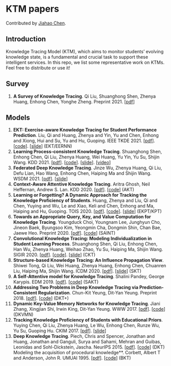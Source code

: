 # KTM papers
Contributed by [Jiahao Chen](http://blog.tabchen.com).

## Introduction
Knowledge Tracing Model (KTM), which aims to monitor students’ evolving knowledge state, is a fundamental and crucial task to support these intelligent services. In this repo, we list some representative work on KTMs. Feel free to distribute or use it!

## Survey
1. **A Survey of Knowledge Tracing**. Qi Liu, Shuanghong Shen, Zhenya Huang, Enhong Chen, Yonghe Zheng. Preprint 2021. [[pdf](https://arxiv.org/abs/2105.15106)]


## Models
1. **EKT: Exercise-aware Knowledge Tracing for Student Performance Prediction**. Liu, Qi and Huang, Zhenya and Yin, Yu and Chen, Enhong and Xiong, Hui and Su, Yu and Hu, Guoping. IEEE TKDE 2021. [[pdf](http://staff.ustc.edu.cn/~huangzhy/files/papers/ZhenyaHuang-TKDE2021.pdf)]. [[code](https://github.com/bigdata-ustc/ekt)]. [[slide](http://staff.ustc.edu.cn/~huangzhy/files/slides/ZhenyaHuang-TKDE-slide.pdf)] (EKT/EERNN)
2. **Learning Process-consistent Knowledge Tracing**. Shuanghong Shen, Enhong Chen, Qi Liu, Zhenya Huang, Wei Huang, Yu Yin, Yu Su, Shijin Wang. KDD 2021. [[pdf](http://staff.ustc.edu.cn/~huangzhy/files/papers/ShuanghongShen-KDD2021.pdf)]. [[code](https://github.com/bigdata-ustc/EduKTM)]. [[slide](http://staff.ustc.edu.cn/~huangzhy/files/slides/ShuanghongShen-KDD2021-slide.pdf)]. [[video](https://www.bilibili.com/video/BV1jg41157UX/)]
3. **Federated Deep Knowledge Tracing**. Jinze Wu, Zhenya Huang, Qi Liu, Defu Lian, Hao Wang, Enhong Chen, Haiping Ma and Shijin Wang. WSDM 2021. [[pdf](http://staff.ustc.edu.cn/~huangzhy/files/papers/JinzeWu-WSDM2021.pdf)]. [[slide](http://staff.ustc.edu.cn/~huangzhy/files/slides/JinzeWu-WSDM2021-slide.pdf)]
4. **Context-Aware Attentive Knowledge Tracing**. Aritra Ghosh, Neil Heffernan, Andrew S. Lan. KDD 2020. [[pdf](https://arxiv.org/pdf/2007.12324.pdf)]. [[code](https://github.com/arghosh/AKT)] (AKT)
5. **Learning or Forgetting? A Dynamic Approach for Tracking the Knowledge Proficiency of Students**. Huang, Zhenya and Liu, Qi and Chen, Yuying and Wu, Le and Xiao, Keli and Chen, Enhong and Ma, Haiping and Hu, Guoping. TOIS 2020. [[pdf](http://staff.ustc.edu.cn/~huangzhy/files/papers/ZhenyaHuang-TOIS2020.pdf)]. [[code](https://github.com/bigdata-ustc/EduKTM)]. [[slide](http://staff.ustc.edu.cn/~huangzhy/files/slides/ZhenyaHuang-TOIS-slide.pdf)] (EKPT/KPT)
6. **Towards an Appropriate Query, Key, and Value Computation for Knowledge Tracing**. Youngduck Choi, Youngnam Lee, Junghyun Cho, Jineon Baek, Byungsoo Kim, Yeongmin Cha, Dongmin Shin, Chan Bae, Jaewe Heo. Preprint 2020. [[pdf](https://arxiv.org/pdf/2002.07033.pdf)]. [[code](https://github.com/Shivanandmn/Knowledge-Tracing-SAINT)] (SAINT)
7. **Convolutional Knowledge Tracing: Modeling Individualization in Student Learning Process**. Shuanghong Shen, Qi Liu, Enhong Chen, Han Wu, Zhenya Huang, Weihao Zhao, Yu Su, Haiping Ma, Shijin Wang. SIGIR 2020. [[pdf](http://staff.ustc.edu.cn/~huangzhy/files/papers/ShuanghongShen-SIGIR2020s.pdf)]. [[code](https://github.com/shshen-closer/Convolutional-Knowledge-Tracing)]. [[slide](http://staff.ustc.edu.cn/~huangzhy/files/slides/ShuanghongShen-SIGIR2020s-slide.pdf)] (CKT)
8. **Structure-based Knowledge Tracing: An Influence Propagation View**. Shiwei Tong, Qi Liu, Wei Huang, Zhenya Huang, Enhong Chen, Chuanren Liu, Haiping Ma, Shijin Wang. ICDM 2020. [[pdf](http://staff.ustc.edu.cn/~huangzhy/files/papers/ShiweiTong-ICDM2020.pdf)]. [[slide](http://staff.ustc.edu.cn/~huangzhy/files/slides/ShiweiTong-ICDM2020-slide.pdf)] (SKT)
9. **A Self-Attentive model for Knowledge Tracing**. Shalini Pandey, George Karypis. EDM 2019. [[pdf](https://arxiv.org/pdf/1907.06837.pdf)]. [[code](https://github.com/arshadshk/SAKT-pytorch)] (SAKT)
10. **Addressing Two Problems in Deep Knowledge Tracing via Prediction-Consistent Regularization**. Chun-Kit Yeung, Dit-Yan Yeung. Preprint 2018. [[pdf](https://arxiv.org/pdf/1806.02180.pdf)]. [[code](https://github.com/sulingling123/Knowledge_Tracing)] (DKT+)
11. **Dynamic Key-Value Memory Networks for Knowledge Tracing**. Jiani Zhang, Xingjian Shi, Irwin King, Dit-Yan Yeung. WWW 2017. [[pdf](https://arxiv.org/abs/1611.08108)]. [[code](https://github.com/jennyzhang0215/DKVMN)] (DKVMN)
12. **Tracking Knowledge Proficiency of Students with Educational Priors**. Yuying Chen, Qi Liu, Zhenya Huang, Le Wu, Enhong Chen, Runze Wu, Yu Su, Guoping Hu. CKIM 2017. [[pdf](http://staff.ustc.edu.cn/~huangzhy/files/papers/YuyingChen-CIKM2017.pdf)]. [[slide](http://staff.ustc.edu.cn/~huangzhy/files/slides/YuyingChen-CIKM2017-slide.pdf)]
13. **Deep Knowledge Tracing**. Piech, Chris and Spencer, Jonathan and Huang, Jonathan and Ganguli, Surya and Sahami, Mehran and Guibas, Leonidas and Sohl-Dickstein, Jascha. NeurIPS 2015. [[pdf](http://stanford.edu/~cpiech/bio/papers/deepKnowledgeTracing.pdf)]. [[code](https://github.com/mmkhajah/dkt)] (DKT)
Modeling the acquisition of procedural knowledge**. Corbett, Albert T and Anderson, John R. UMUAI 1995. [[pdf](http://act-r.psy.cmu.edu/wordpress/wp-content/uploads/2012/12/893CorbettAnderson1995.pdf)]. [[code](https://github.com/CAHLR/pyBKT)] (BKT)
